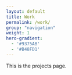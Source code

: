 ```yaml
---
layout: default
title: Work
permalink: /work/
group: "navigation"
weight: 1
hero-gradient:
  - '#9375AB'
  - '#B48FD1'
---
```


This is the projects page.
